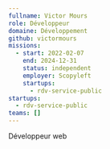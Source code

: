 ```yaml
---
fullname: Victor Mours
role: Développeur
domaine: Développement
github: victormours
missions:
  - start: 2022-02-07
    end: 2024-12-31
    status: independent
    employer: Scopyleft
    startups:
      - rdv-service-public
startups:
  - rdv-service-public
teams: []
---
```

Développeur web
